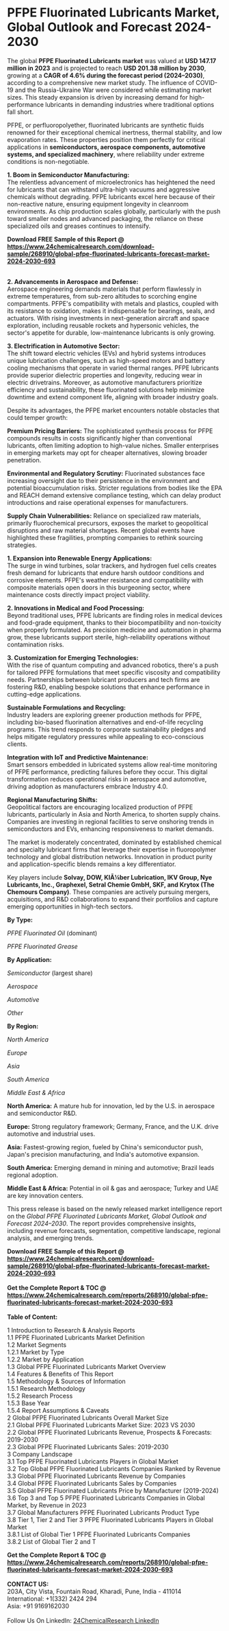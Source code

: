 <h1>PFPE Fluorinated Lubricants Market, Global Outlook and Forecast 2024-2030</h1><p>The global <strong>PFPE Fluorinated Lubricants market</strong> was valued at <strong>USD 147.17 million in 2023</strong> and is projected to reach <strong>USD 201.38 million by 2030</strong>, growing at a <strong>CAGR of 4.6% during the forecast period (2024–2030)</strong>, according to a comprehensive new market study. The influence of COVID-19 and the Russia-Ukraine War were considered while estimating market sizes. This steady expansion is driven by increasing demand for high-performance lubricants in demanding industries where traditional options fall short.</p><p>PFPE, or perfluoropolyether, fluorinated lubricants are synthetic fluids renowned for their exceptional chemical inertness, thermal stability, and low evaporation rates. These properties position them perfectly for critical applications in <strong>semiconductors, aerospace components, automotive systems, and specialized machinery</strong>, where reliability under extreme conditions is non-negotiable.</p><p><strong>1. Boom in Semiconductor Manufacturing:</strong><br>
The relentless advancement of microelectronics has heightened the need for lubricants that can withstand ultra-high vacuums and aggressive chemicals without degrading. PFPE lubricants excel here because of their non-reactive nature, ensuring equipment longevity in cleanroom environments. As chip production scales globally, particularly with the push toward smaller nodes and advanced packaging, the reliance on these specialized oils and greases continues to intensify.</p><div><b>Download FREE Sample of this Report @ 
            <a href="https://www.24chemicalresearch.com/download-sample/268910/global-pfpe-fluorinated-lubricants-forecast-market-2024-2030-693">
            https://www.24chemicalresearch.com/download-sample/268910/global-pfpe-fluorinated-lubricants-forecast-market-2024-2030-693</a></b></div><br><p><strong>2. Advancements in Aerospace and Defense:</strong><br>
Aerospace engineering demands materials that perform flawlessly in extreme temperatures, from sub-zero altitudes to scorching engine compartments. PFPE's compatibility with metals and plastics, coupled with its resistance to oxidation, makes it indispensable for bearings, seals, and actuators. With rising investments in next-generation aircraft and space exploration, including reusable rockets and hypersonic vehicles, the sector's appetite for durable, low-maintenance lubricants is only growing.</p><p><strong>3. Electrification in Automotive Sector:</strong><br>
The shift toward electric vehicles (EVs) and hybrid systems introduces unique lubrication challenges, such as high-speed motors and battery cooling mechanisms that operate in varied thermal ranges. PFPE lubricants provide superior dielectric properties and longevity, reducing wear in electric drivetrains. Moreover, as automotive manufacturers prioritize efficiency and sustainability, these fluorinated solutions help minimize downtime and extend component life, aligning with broader industry goals.</p><p>Despite its advantages, the PFPE market encounters notable obstacles that could temper growth:</p><p><strong>Premium Pricing Barriers:</strong> The sophisticated synthesis process for PFPE compounds results in costs significantly higher than conventional lubricants, often limiting adoption to high-value niches. Smaller enterprises in emerging markets may opt for cheaper alternatives, slowing broader penetration.</p><p><strong>Environmental and Regulatory Scrutiny:</strong> Fluorinated substances face increasing oversight due to their persistence in the environment and potential bioaccumulation risks. Stricter regulations from bodies like the EPA and REACH demand extensive compliance testing, which can delay product introductions and raise operational expenses for manufacturers.</p><p><strong>Supply Chain Vulnerabilities:</strong> Reliance on specialized raw materials, primarily fluorochemical precursors, exposes the market to geopolitical disruptions and raw material shortages. Recent global events have highlighted these fragilities, prompting companies to rethink sourcing strategies.</p><p><strong>1. Expansion into Renewable Energy Applications:</strong><br>
The surge in wind turbines, solar trackers, and hydrogen fuel cells creates fresh demand for lubricants that endure harsh outdoor conditions and corrosive elements. PFPE's weather resistance and compatibility with composite materials open doors in this burgeoning sector, where maintenance costs directly impact project viability.</p><p><strong>2. Innovations in Medical and Food Processing:</strong><br>
Beyond traditional uses, PFPE lubricants are finding roles in medical devices and food-grade equipment, thanks to their biocompatibility and non-toxicity when properly formulated. As precision medicine and automation in pharma grow, these lubricants support sterile, high-reliability operations without contamination risks.</p><p><strong>3. Customization for Emerging Technologies:</strong><br>
With the rise of quantum computing and advanced robotics, there's a push for tailored PFPE formulations that meet specific viscosity and compatibility needs. Partnerships between lubricant producers and tech firms are fostering R&amp;D, enabling bespoke solutions that enhance performance in cutting-edge applications.</p><p><strong>Sustainable Formulations and Recycling:</strong><br>
	Industry leaders are exploring greener production methods for PFPE, including bio-based fluorination alternatives and end-of-life recycling programs. This trend responds to corporate sustainability pledges and helps mitigate regulatory pressures while appealing to eco-conscious clients.</p><p><strong>Integration with IoT and Predictive Maintenance:</strong><br>
	Smart sensors embedded in lubricated systems allow real-time monitoring of PFPE performance, predicting failures before they occur. This digital transformation reduces operational risks in aerospace and automotive, driving adoption as manufacturers embrace Industry 4.0.</p><p><strong>Regional Manufacturing Shifts:</strong><br>
	Geopolitical factors are encouraging localized production of PFPE lubricants, particularly in Asia and North America, to shorten supply chains. Companies are investing in regional facilities to serve onshoring trends in semiconductors and EVs, enhancing responsiveness to market demands.</p><p>The market is moderately concentrated, dominated by established chemical and specialty lubricant firms that leverage their expertise in fluoropolymer technology and global distribution networks. Innovation in product purity and application-specific blends remains a key differentiator.</p><p>Key players include <strong>Solvay, DOW, KlÃ¼ber Lubrication, IKV Group, Nye Lubricants, Inc., Graphexel, Setral Chemie GmbH, SKF, and Krytox (The Chemours Company)</strong>. These companies are actively pursuing mergers, acquisitions, and R&amp;D collaborations to expand their portfolios and capture emerging opportunities in high-tech sectors.</p><p><strong>By Type:</strong></p><p><em>PFPE Fluorinated Oil</em> (dominant)</p><p><em>PFPE Fluorinated Grease</em></p><p><strong>By Application:</strong></p><p><em>Semiconductor</em> (largest share)</p><p><em>Aerospace</em></p><p><em>Automotive</em></p><p><em>Other</em></p><p><strong>By Region:</strong></p><p><em>North America</em></p><p><em>Europe</em></p><p><em>Asia</em></p><p><em>South America</em></p><p><em>Middle East &amp; Africa</em></p><p><strong>North America:</strong> A mature hub for innovation, led by the U.S. in aerospace and semiconductor R&amp;D.</p><p><strong>Europe:</strong> Strong regulatory framework; Germany, France, and the U.K. drive automotive and industrial uses.</p><p><strong>Asia:</strong> Fastest-growing region, fueled by China's semiconductor push, Japan's precision manufacturing, and India's automotive expansion.</p><p><strong>South America:</strong> Emerging demand in mining and automotive; Brazil leads regional adoption.</p><p><strong>Middle East &amp; Africa:</strong> Potential in oil &amp; gas and aerospace; Turkey and UAE are key innovation centers.</p><p>This press release is based on the newly released market intelligence report on the <em>Global PFPE Fluorinated Lubricants Market, Global Outlook and Forecast 2024–2030</em>. The report provides comprehensive insights, including revenue forecasts, segmentation, competitive landscape, regional analysis, and emerging trends.</p><div><b>Download FREE Sample of this Report @ 
            <a href="https://www.24chemicalresearch.com/download-sample/268910/global-pfpe-fluorinated-lubricants-forecast-market-2024-2030-693">
            https://www.24chemicalresearch.com/download-sample/268910/global-pfpe-fluorinated-lubricants-forecast-market-2024-2030-693</a></b></div><br><div><b>Get the Complete Report & TOC @ 
            <a href="https://www.24chemicalresearch.com/reports/268910/global-pfpe-fluorinated-lubricants-forecast-market-2024-2030-693">
            https://www.24chemicalresearch.com/reports/268910/global-pfpe-fluorinated-lubricants-forecast-market-2024-2030-693</a></b></div><br>
            <b>Table of Content:</b><p>1 Introduction to Research & Analysis Reports<br />
    1.1 PFPE Fluorinated Lubricants Market Definition<br />
    1.2 Market Segments<br />
        1.2.1 Market by Type<br />
        1.2.2 Market by Application<br />
    1.3 Global PFPE Fluorinated Lubricants Market Overview<br />
    1.4 Features & Benefits of This Report<br />
    1.5 Methodology & Sources of Information<br />
        1.5.1 Research Methodology<br />
        1.5.2 Research Process<br />
        1.5.3 Base Year<br />
        1.5.4 Report Assumptions & Caveats<br />
2 Global PFPE Fluorinated Lubricants Overall Market Size<br />
    2.1 Global PFPE Fluorinated Lubricants Market Size: 2023 VS 2030<br />
    2.2 Global PFPE Fluorinated Lubricants Revenue, Prospects & Forecasts: 2019-2030<br />
    2.3 Global PFPE Fluorinated Lubricants Sales: 2019-2030<br />
3 Company Landscape<br />
    3.1 Top PFPE Fluorinated Lubricants Players in Global Market<br />
    3.2 Top Global PFPE Fluorinated Lubricants Companies Ranked by Revenue<br />
    3.3 Global PFPE Fluorinated Lubricants Revenue by Companies<br />
    3.4 Global PFPE Fluorinated Lubricants Sales by Companies<br />
    3.5 Global PFPE Fluorinated Lubricants Price by Manufacturer (2019-2024)<br />
    3.6 Top 3 and Top 5 PFPE Fluorinated Lubricants Companies in Global Market, by Revenue in 2023<br />
    3.7 Global Manufacturers PFPE Fluorinated Lubricants Product Type<br />
    3.8 Tier 1, Tier 2 and Tier 3 PFPE Fluorinated Lubricants Players in Global Market<br />
        3.8.1 List of Global Tier 1 PFPE Fluorinated Lubricants Companies<br />
        3.8.2 List of Global Tier 2 and T</p><div><b>Get the Complete Report & TOC @ 
            <a href="https://www.24chemicalresearch.com/reports/268910/global-pfpe-fluorinated-lubricants-forecast-market-2024-2030-693">
            https://www.24chemicalresearch.com/reports/268910/global-pfpe-fluorinated-lubricants-forecast-market-2024-2030-693</a></b></div><br><b>CONTACT US:</b><br>
            203A, City Vista, Fountain Road, Kharadi, Pune, India - 411014<br>
            International: +1(332) 2424 294<br>
            Asia: +91 9169162030 <br><br>
            Follow Us On LinkedIn: <a href="https://www.linkedin.com/company/24chemicalresearch/">24ChemicalResearch LinkedIn</a>